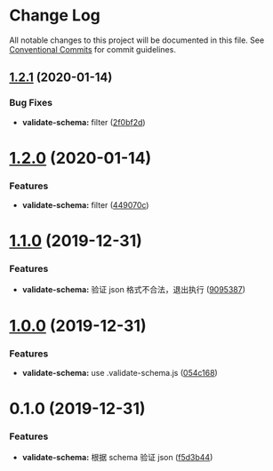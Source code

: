# Change Log

All notable changes to this project will be documented in this file.
See [Conventional Commits](https://conventionalcommits.org) for commit guidelines.

## [1.2.1](https://github.com/tinytot1/tools/compare/@tinytot/validate-schema@1.2.0...@tinytot/validate-schema@1.2.1) (2020-01-14)

### Bug Fixes

- **validate-schema:** filter ([2f0bf2d](https://github.com/tinytot1/tools/commit/2f0bf2d0b12cf647579141574ef073caae884a35))

# [1.2.0](https://github.com/tinytot1/tools/compare/@tinytot/validate-schema@1.1.0...@tinytot/validate-schema@1.2.0) (2020-01-14)

### Features

- **validate-schema:** filter ([449070c](https://github.com/tinytot1/tools/commit/449070c96e9f20f077ae1084cdb61928f17c9129))

# [1.1.0](https://github.com/tinytot1/tools/compare/@tinytot/validate-schema@1.0.0...@tinytot/validate-schema@1.1.0) (2019-12-31)

### Features

- **validate-schema:** 验证 json 格式不合法，退出执行 ([9095387](https://github.com/tinytot1/tools/commit/90953873a1d633f2ee6694b16270c5c9b5a7559b))

# [1.0.0](https://github.com/tinytot1/tools/compare/@tinytot/validate-schema@0.1.0...@tinytot/validate-schema@1.0.0) (2019-12-31)

### Features

- **validate-schema:** use .validate-schema.js ([054c168](https://github.com/tinytot1/tools/commit/054c168f72e2121946d1f13c4aab4f0d071b359c))

# 0.1.0 (2019-12-31)

### Features

- **validate-schema:** 根据 schema 验证 json ([f5d3b44](https://github.com/tinytot1/tools/commit/f5d3b44c7b812d66faa990f9b2a7640747a82e6a))
